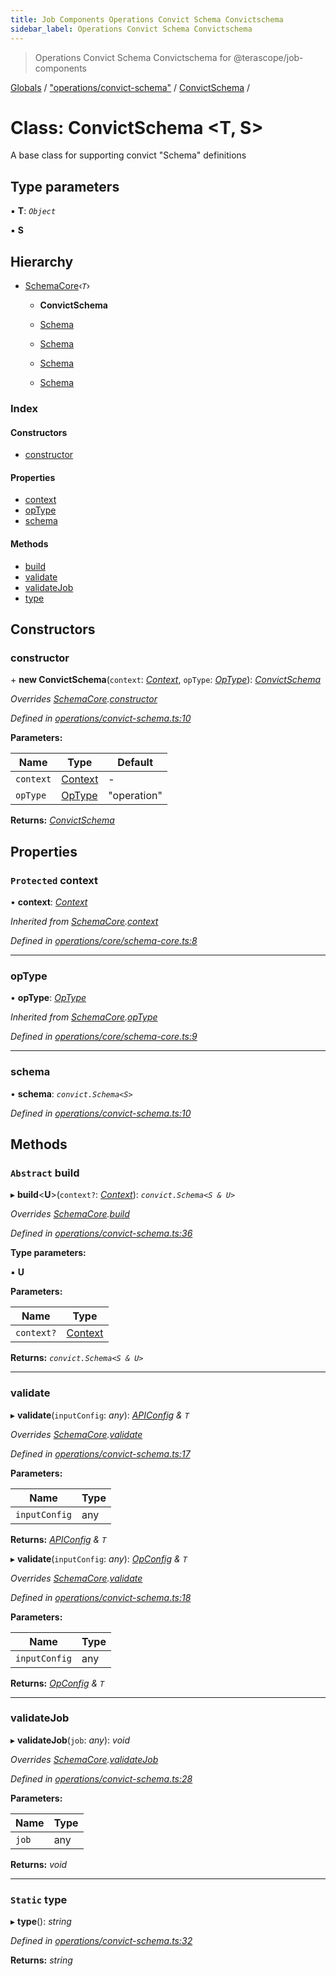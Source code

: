 ```yaml
---
title: Job Components Operations Convict Schema Convictschema
sidebar_label: Operations Convict Schema Convictschema
---
```


> Operations Convict Schema Convictschema for @terascope/job-components

[Globals](../overview.md) / ["operations/convict-schema"](../modules/_operations_convict_schema_.md) / [ConvictSchema](_operations_convict_schema_.convictschema.md) /

# Class: ConvictSchema <**T, S**>

A base class for supporting convict "Schema" definitions

## Type parameters

▪ **T**: *`Object`*

▪ **S**

## Hierarchy

* [SchemaCore](_operations_core_schema_core_.schemacore.md)‹*`T`*›

  * **ConvictSchema**

  * [Schema](_builtin_collect_schema_.schema.md)

  * [Schema](_builtin_delay_schema_.schema.md)

  * [Schema](_builtin_noop_schema_.schema.md)

  * [Schema](_builtin_test_reader_schema_.schema.md)

### Index

#### Constructors

* [constructor](_operations_convict_schema_.convictschema.md#constructor)

#### Properties

* [context](_operations_convict_schema_.convictschema.md#protected-context)
* [opType](_operations_convict_schema_.convictschema.md#optype)
* [schema](_operations_convict_schema_.convictschema.md#schema)

#### Methods

* [build](_operations_convict_schema_.convictschema.md#abstract-build)
* [validate](_operations_convict_schema_.convictschema.md#validate)
* [validateJob](_operations_convict_schema_.convictschema.md#validatejob)
* [type](_operations_convict_schema_.convictschema.md#static-type)

## Constructors

###  constructor

\+ **new ConvictSchema**(`context`: *[Context](../interfaces/_interfaces_context_.context.md)*, `opType`: *[OpType](../modules/_operations_core_schema_core_.md#optype)*): *[ConvictSchema](_operations_convict_schema_.convictschema.md)*

*Overrides [SchemaCore](_operations_core_schema_core_.schemacore.md).[constructor](_operations_core_schema_core_.schemacore.md#constructor)*

*Defined in [operations/convict-schema.ts:10](https://github.com/terascope/teraslice/tree/0c8b1cfadd6cd255811e506264906c5373f2ebea/packages/job-components/operations/convict-schema.ts#L10)*

**Parameters:**

Name | Type | Default |
------ | ------ | ------ |
`context` | [Context](../interfaces/_interfaces_context_.context.md) | - |
`opType` | [OpType](../modules/_operations_core_schema_core_.md#optype) | "operation" |

**Returns:** *[ConvictSchema](_operations_convict_schema_.convictschema.md)*

## Properties

### `Protected` context

• **context**: *[Context](../interfaces/_interfaces_context_.context.md)*

*Inherited from [SchemaCore](_operations_core_schema_core_.schemacore.md).[context](_operations_core_schema_core_.schemacore.md#protected-context)*

*Defined in [operations/core/schema-core.ts:8](https://github.com/terascope/teraslice/tree/0c8b1cfadd6cd255811e506264906c5373f2ebea/packages/job-components/operations/core/schema-core.ts#L8)*

___

###  opType

• **opType**: *[OpType](../modules/_operations_core_schema_core_.md#optype)*

*Inherited from [SchemaCore](_operations_core_schema_core_.schemacore.md).[opType](_operations_core_schema_core_.schemacore.md#optype)*

*Defined in [operations/core/schema-core.ts:9](https://github.com/terascope/teraslice/tree/0c8b1cfadd6cd255811e506264906c5373f2ebea/packages/job-components/operations/core/schema-core.ts#L9)*

___

###  schema

• **schema**: *`convict.Schema<S>`*

*Defined in [operations/convict-schema.ts:10](https://github.com/terascope/teraslice/tree/0c8b1cfadd6cd255811e506264906c5373f2ebea/packages/job-components/operations/convict-schema.ts#L10)*

## Methods

### `Abstract` build

▸ **build**<**U**>(`context?`: *[Context](../interfaces/_interfaces_context_.context.md)*): *`convict.Schema<S & U>`*

*Overrides [SchemaCore](_operations_core_schema_core_.schemacore.md).[build](_operations_core_schema_core_.schemacore.md#abstract-build)*

*Defined in [operations/convict-schema.ts:36](https://github.com/terascope/teraslice/tree/0c8b1cfadd6cd255811e506264906c5373f2ebea/packages/job-components/operations/convict-schema.ts#L36)*

**Type parameters:**

▪ **U**

**Parameters:**

Name | Type |
------ | ------ |
`context?` | [Context](../interfaces/_interfaces_context_.context.md) |

**Returns:** *`convict.Schema<S & U>`*

___

###  validate

▸ **validate**(`inputConfig`: *any*): *[APIConfig](../interfaces/_interfaces_jobs_.apiconfig.md) & `T`*

*Overrides [SchemaCore](_operations_core_schema_core_.schemacore.md).[validate](_operations_core_schema_core_.schemacore.md#abstract-validate)*

*Defined in [operations/convict-schema.ts:17](https://github.com/terascope/teraslice/tree/0c8b1cfadd6cd255811e506264906c5373f2ebea/packages/job-components/operations/convict-schema.ts#L17)*

**Parameters:**

Name | Type |
------ | ------ |
`inputConfig` | any |

**Returns:** *[APIConfig](../interfaces/_interfaces_jobs_.apiconfig.md) & `T`*

▸ **validate**(`inputConfig`: *any*): *[OpConfig](../interfaces/_interfaces_jobs_.opconfig.md) & `T`*

*Overrides [SchemaCore](_operations_core_schema_core_.schemacore.md).[validate](_operations_core_schema_core_.schemacore.md#abstract-validate)*

*Defined in [operations/convict-schema.ts:18](https://github.com/terascope/teraslice/tree/0c8b1cfadd6cd255811e506264906c5373f2ebea/packages/job-components/operations/convict-schema.ts#L18)*

**Parameters:**

Name | Type |
------ | ------ |
`inputConfig` | any |

**Returns:** *[OpConfig](../interfaces/_interfaces_jobs_.opconfig.md) & `T`*

___

###  validateJob

▸ **validateJob**(`job`: *any*): *void*

*Overrides [SchemaCore](_operations_core_schema_core_.schemacore.md).[validateJob](_operations_core_schema_core_.schemacore.md#optional-abstract-validatejob)*

*Defined in [operations/convict-schema.ts:28](https://github.com/terascope/teraslice/tree/0c8b1cfadd6cd255811e506264906c5373f2ebea/packages/job-components/operations/convict-schema.ts#L28)*

**Parameters:**

Name | Type |
------ | ------ |
`job` | any |

**Returns:** *void*

___

### `Static` type

▸ **type**(): *string*

*Defined in [operations/convict-schema.ts:32](https://github.com/terascope/teraslice/tree/0c8b1cfadd6cd255811e506264906c5373f2ebea/packages/job-components/operations/convict-schema.ts#L32)*

**Returns:** *string*
